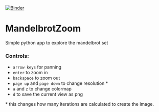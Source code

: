 [![Binder](https://mybinder.org/badge_logo.svg)](https://mybinder.org/v2/gh/DanielDondorp/MandelbrotZoom/master)


# MandelbrotZoom
Simple python app to explore the mandelbrot set

### Controls:

* `arrow keys` for panning
* `enter` to zoom in
* `backspace` to zoom out
* `page up` and `page down` to change resolution \*
* `a` and `z` to change colormap
* `d` to save the current view as png

\* this changes how many iterations are calculated to create the image.
